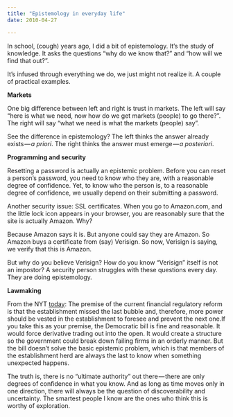 ```yaml
---
title: "Epistemology in everyday life"
date: 2010-04-27

---
```


In school, (cough) years ago, I did a bit of epistemology. It’s the study of knowledge. It asks the questions “why do we know that?” and “how will we find that out?”.

It’s infused through everything we do, we just might not realize it. A couple of practical examples.

**Markets**

One big difference between left and right is trust in markets. The left will say “here is what we need, now how do we get markets (people) to go there?”. The right will say “what we need is what the markets (people) say”.

See the difference in epistemology? The left thinks the answer already exists — _a priori_. The right thinks the answer must emerge — _a posteriori_.

**Programming and security**

Resetting a password is actually an epistemic problem. Before you can reset a person’s password, you need to know who they are, with a reasonable degree of confidence. Yet, to know who the person is, to a reasonable degree of confidence, we usually depend on their submitting a password.

Another security issue: SSL certificates. When you go to Amazon.com, and the little lock icon appears in your browser, you are reasonably sure that the site is actually Amazon. Why?

Because Amazon says it is. But anyone could say they are Amazon. So Amazon buys a certificate from (say) Verisign. So now, Verisign is saying, we verify that this is Amazon.

But why do you believe Verisign? How do you know “Verisign” itself is not an impostor? A security person struggles with these questions every day. They are doing epistemology.

**Lawmaking**

From the NYT [today](http://www.nytimes.com/2010/04/27/opinion/27brooks.html):
The premise of the current financial regulatory reform is that the establishment missed the last bubble and, therefore, more power should be vested in the establishment to foresee and prevent the next one.If you take this as your premise, the Democratic bill is fine and reasonable. It would force derivative trading out into the open. It would create a structure so the government could break down failing firms in an orderly manner. But the bill doesn’t solve the basic epistemic problem, which is that members of the establishment herd are always the last to know when something unexpected happens.

The truth is, there is no “ultimate authority” out there — there are only degrees of confidence in what you know. And as long as time moves only in one direction, there will always be the question of discoverability and uncertainty. The smartest people I know are the ones who think this is worthy of exploration.
